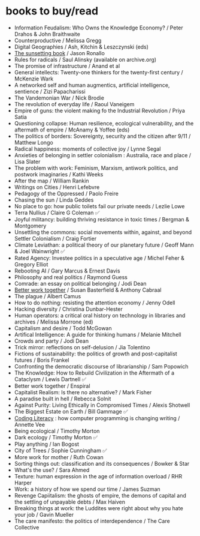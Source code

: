 # books to buy/read

* Information Feudalism: Who Owns the Knowledge Economy? / Peter Drahos & John Braithwaite
* Counterproductive / Melissa Gregg
* Digital Geographies / Ash, Kitchin & Leszczynski (eds)
* [The sunsetting book](https://ronallo.com/sunsetting-book/) / Jason Ronallo
* Rules for radicals / Saul Alinsky (available on archive.org)
* The promise of infrastructure / Anand et al
* General intellects: Twenty-one thinkers for the twenty-first century / McKenzie Wark
* A networked self and human augmentics, artificial intelligence, sentience / Zizi Papacharissi
* The Vandemonian War / Nick Brodie
* The revolution of everyday life / Raoul Vaneigem
* Empire of guns: the violent making fo the Industrial Revolution / Priya Satia
* Questioning collapse: Human resilience, ecological vulnerability, and the aftermath of empire / McAnamy & Yoffee (eds)
* The politics of borders: Sovereignty, security and the citizen after 9/11 / Matthew Longo
* Radical happiness: moments of collective joy / Lynne Segal
* Anxieties of belonging in settler colonialism : Australia, race and place / Lisa Slater
* The problem with work: Feminism, Marxism, antiwork politics, and postwork imaginaries / Kathi Weeks
* After the map / William Rankin
* Writings on Cities / Henri Lefebvre
* Pedagogy of the Oppressed / Paolo Freire
* Chasing the sun / Linda Geddes
* No place to go: how public toilets fail our private needs / Lezlie Lowe
* Terra Nullius / Claire G Coleman ✅
* Joyful militancy: building thriving resistance in toxic times / Bergman & Montgomery
* Unsettling the commons: social movements within, against, and beyond Settler Colonialism / Craig Fortier
* Climate Leviathan: a political theory of our planetary future / Geoff Mann & Joel Wainwright ✅
* Rated Agency: Investee politics in a speculative age / Michel Feher & Gregory Elliot
* Rebooting AI / Gary Marcus & Ernest Davis
* Philosophy and real politics / Raymond Guess
* Comrade: an essay on political belonging / Jodi Dean
* [Better work together](https://www.betterworktogether.co/buythebook) / Susan Basterfield & Anthony Cabraal
* The plague / Albert Camus
* How to do nothing: resisting the attention economy / Jenny Odell
* Hacking diversity / Christina Dunbar-Hester
* Human operators: a critical oral history on technology in libraries and archives / Melissa Morrone (ed)
* Capitalism and desire / Todd McGowan
* Artifical Intelligence: A guide for thinking humans / Melanie Mitchell
* Crowds and party / Jodi Dean
* Trick mirror: reflections on self-delusion / Jia Tolentino
* Fictions of sustainability: the politics of growth and post-capitalist futures / Boris Frankel
* Confronting the democratic discourse of librarianship / Sam Popowich
* The Knowledge: How to Rebuild Civilization in the Aftermath of a Cataclysm / Lewis Dartnell ✅
* Better work together / Enspiral
* Capitalist Realism: Is there no alternative? / Mark Fisher
* A paradise built in hell / Rebecca Solnit
* Against Purity: Living Ethically in Compromised Times / Alexis Shotwell 
* The Biggest Estate on Earth / Bill Gammage ✅
* [Coding Literacy](https://mitpress.mit.edu/books/coding-literacy) : how computer programming is changing writing / Annette Vee
* Being ecological / Timothy Morton
* Dark ecology / Timothy Morton ✅
* Play anything / Ian Bogost
* City of Trees / Sophie Cunningham ✅
* More work for mother / Ruth Cowan
* Sorting things out: classification and its consequences / Bowker & Star
* What's the use? / Sara Ahmed
* Texture: human expression in the age of information overload / RHR Harper
* Work: a history of how we spend our time / James Suzman
* Revenge Capiitalism: the ghosts of empire, the demons of capital and the settling of unpayable debts / Max Haiven
* Breaking things at work: the Luddites were right about why you hate your job / Gavin Mueller
* The care manifesto: the politics of interdependence / The Care Collective
